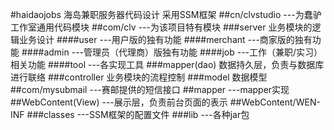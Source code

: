 #haidaojobs
海岛兼职服务器代码设计
采用SSM框架
##cn/clvstudio
    ---为蠢驴工作室通用代码模块
##com/clv
    ---为该项目特有模块
    ###server
    		业务模块的逻辑业务设计
    		####user
    		---用户版的独有功能
    		####merchant
    		---商家版的独有功能
    		####admin
    		---管理员（代理商）版独有功能
    		####job
    		---工作（兼职/实习）相关功能
    		####tool
    		---各实现工具
    ###mapper(dao)
    		数据持久层，负责与数据库进行联络
    ###controller
    		业务模块的流程控制
    ###model
    		数据模型
##com/mysubmail
    ---赛邮提供的短信接口
##mapper
    ---mapper实现
##WebContent(View)
	 ---展示层，负责前台页面的表示
##WebContent/WEN-INF
	###classes
		---SSM框架的配置文件
	###lib
		---各种jar包